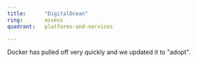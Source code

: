 ```yaml
---
title:      "DigitalOcean"
ring:       assess
quadrant:   platforms-and-services

---
```


Docker has pulled off very quickly and we updated it to "adopt".
